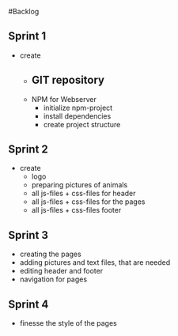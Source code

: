 #Backlog

## Sprint 1

- create
    - GIT repository
        - 
    - NPM for Webserver
        - initialize npm-project
        - install dependencies
        - create project structure


## Sprint 2

- create
    - logo
    - preparing pictures of animals
    - all js-files + css-files for header
    - all js-files + css-files for the pages
    - all js-files + css-files footer


## Sprint 3

- creating the pages
- adding pictures and text files, that are needed
- editing header and footer
- navigation for pages

## Sprint 4

- finesse the style of the pages




